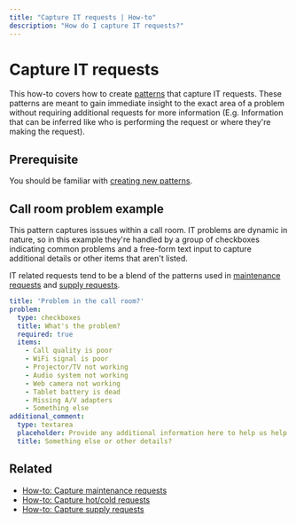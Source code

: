```yaml
---
title: "Capture IT requests | How-to"
description: "How do I capture IT requests?"
---
```


# Capture IT requests

This how-to covers how to create [patterns](/reference/patterns/) that capture IT requests. These patterns are meant to gain immediate insight to the exact area of a problem without requiring additional requests for more information (E.g. Information that can be inferred like who is performing the request or where they're making the request).

## Prerequisite

You should be familiar with [creating new patterns](/how-to/create-new-patterns/).

## Call room problem example

This pattern captures isssues within a call room. IT problems are dynamic in nature, so in this example they're handled by a group of checkboxes indicating common problems and a free-form text input to capture additional details or other items that aren't listed.

IT related requests tend to be a blend of the patterns used in [maintenance requests](/how-to/capture-maintenance-requests/) and [supply requests](/how-to/capture-supply-requests/).

```yaml
title: 'Problem in the call room?'
problem:
  type: checkboxes
  title: What's the problem?
  required: true
  items:
    - Call quality is poor
    - WiFi signal is poor
    - Projector/TV not working
    - Audio system not working
    - Web camera not working
    - Tablet battery is dead
    - Missing A/V adapters
    - Something else
additional_comment:
  type: textarea
  placeholder: Provide any additional information here to help us help you
  title: Something else or other details?
```

## Related

* [How-to: Capture maintenance requests](/how-to/capture-maintenance-requests/)
* [How-to: Capture hot/cold requests](/how-to/capture-hot-cold-requests/)
* [How-to: Capture supply requests](/how-to/capture-supply-requests/)
